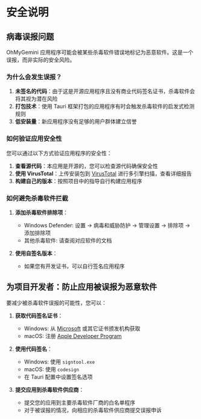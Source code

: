 # 安全说明

## 病毒误报问题

OhMyGemini 应用程序可能会被某些杀毒软件错误地标记为恶意软件。这是一个误报，而非实际的安全风险。

### 为什么会发生误报？

1. **未签名的代码**：由于这是开源应用程序且没有商业代码签名证书，杀毒软件会将其视为潜在风险
2. **打包技术**：使用 Tauri 框架打包的应用程序有时会触发杀毒软件的启发式检测规则
3. **低安装量**：新应用程序没有足够的用户群体建立信誉

### 如何验证应用安全性

您可以通过以下方式验证应用程序的安全性：

1. **查看源代码**：本应用是开源的，您可以检查源代码确保安全性
2. **使用 VirusTotal**：上传安装包到 [VirusTotal](https://www.virustotal.com/) 进行多引擎扫描，查看详细报告
3. **构建自己的版本**：按照项目中的指导自行构建应用程序

### 如何避免杀毒软件拦截

1. **添加杀毒软件排除项**：
   - Windows Defender: 设置 → 病毒和威胁防护 → 管理设置 → 排除项 → 添加排除项
   - 其他杀毒软件: 请查阅对应软件的文档

2. **使用自签名版本**：
   - 如果您有开发证书，可以自行签名应用程序

## 为项目开发者：防止应用被误报为恶意软件

要减少被杀毒软件误报的可能性，您可以：

1. **获取代码签名证书**：
   - Windows: 从 [Microsoft](https://docs.microsoft.com/en-us/windows-hardware/drivers/dashboard/get-a-code-signing-certificate) 或其它证书颁发机构获取
   - macOS: 注册 [Apple Developer Program](https://developer.apple.com/programs/)

2. **使用代码签名**：
   - Windows: 使用 `signtool.exe`
   - macOS: 使用 `codesign`
   - 在 Tauri 配置中设置签名选项

3. **提交应用到杀毒软件供应商**：
   - 提交您的应用到主要杀毒软件厂商的白名单程序
   - 对于被误报的情况，向相应的杀毒软件供应商提交误报申诉 